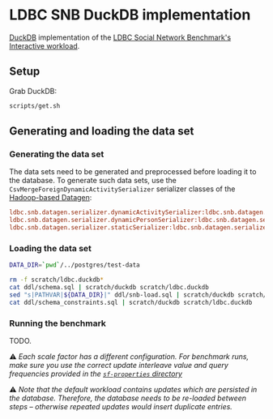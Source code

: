 # LDBC SNB DuckDB implementation

[DuckDB](https://duckdb.org/) implementation of the [LDBC Social Network Benchmark's Interactive workload](https://github.com/ldbc/ldbc_snb_docs).

## Setup

Grab DuckDB:

```bash
scripts/get.sh
```

## Generating and loading the data set

### Generating the data set

The data sets need to be generated and preprocessed before loading it to the database. To generate such data sets, use the `CsvMergeForeignDynamicActivitySerializer` serializer classes of the [Hadoop-based Datagen](https://github.com/ldbc/ldbc_snb_datagen_hadoop):

```ini
ldbc.snb.datagen.serializer.dynamicActivitySerializer:ldbc.snb.datagen.serializer.snb.csv.dynamicserializer.activity.CsvMergeForeignDynamicActivitySerializer
ldbc.snb.datagen.serializer.dynamicPersonSerializer:ldbc.snb.datagen.serializer.snb.csv.dynamicserializer.person.CsvMergeForeignDynamicPersonSerializer
ldbc.snb.datagen.serializer.staticSerializer:ldbc.snb.datagen.serializer.snb.csv.staticserializer.CsvMergeForeignStaticSerializer
```

### Loading the data set

```bash
DATA_DIR=`pwd`/../postgres/test-data

rm -f scratch/ldbc.duckdb*
cat ddl/schema.sql | scratch/duckdb scratch/ldbc.duckdb
sed "s|PATHVAR|${DATA_DIR}|" ddl/snb-load.sql | scratch/duckdb scratch/ldbc.duckdb
cat ddl/schema_constraints.sql | scratch/duckdb scratch/ldbc.duckdb
```


### Running the benchmark

TODO.

:warning: *Each scale factor has a different configuration. For benchmark runs, make sure you use the correct update interleave value and query frequencies provided in the [`sf-properties` directory](../sf-properties)*

:warning: *Note that the default workload contains updates which are persisted in the database. Therefore, the database needs to be re-loaded between steps – otherwise repeated updates would insert duplicate entries.*
